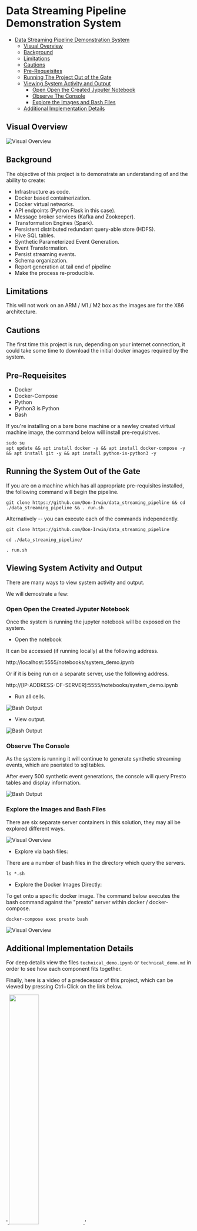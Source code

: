 
# Data Streaming Pipeline Demonstration System

<!-- TOC tocDepth:2..3 chapterDepth:2..6 -->
- [Data Streaming Pipeline Demonstration System](#data-streaming-pipeline-demonstration-system)
  - [Visual Overview](#visual-overview)
  - [Background](#background)
  - [Limitations](#limitations)
  - [Cautions](#cautions)
  - [Pre-Requeisites](#pre-requeisites)
  - [Running The Project Out of the Gate](#running-the-project-out-of-the-gate)
  - [Viewing System Activity and Output](#viewing-system-activity-and-output)
    - [Open Open the Created Jyputer Notebook](#open-open-the-created-jyputer-notebook)
    - [Observe The Console](#observe-the-console)
    - [Explore the Images and Bash Files](#explore-the-images-and-bash-files)
  - [Additional Implementation Details](#additional-implementation-details)

<!-- /TOC -->


## Visual Overview

![Visual Overview](artifacts/images/streaming_visualization.jpg)

## Background

The objective of this project is to demonstrate an understanding of and the ability to create:

* Infrastructure as code.
* Docker based containerization.
* Docker virtual networks.
* API endpoints (Python Flask in this case).
* Message broker services (Kafka and Zookeeper).
* Transformation Engines (Spark).
* Persistent distributed redundant query-able store (HDFS).
* Hive SQL tables.
* Synthetic Parameterized Event Generation.
* Event Transformation.
* Persist streaming events.
* Schema organization.
* Report generation at tail end of pipeline
* Make the process re-producible.


## Limitations

This will not work on an ARM / M1 / M2 box as the images are for the X86 architecture.

## Cautions

The first time this project is run, depending on your internet connection, it could take some time to download the initial docker images required by the system.

## Pre-Requeisites

* Docker
* Docker-Compose
* Python
* Python3 is Python
* Bash

If you're installing on a bare bone machine or a newley created virtual machine image, the command below will install pre-requisitves.

```
sudo su
apt update && apt install docker -y && apt install docker-compose -y && apt install git -y && apt install python-is-python3 -y
```

## Running the System Out of the Gate

If you are on a machine which has all appropriate pre-requisites installed, the following command will begin the pipeline.

```
git clone https://github.com/Don-Irwin/data_streaming_pipeline && cd ./data_streaming_pipeline && . run.sh
```

Alternatively -- you can execute each of the commands independently.

```
git clone https://github.com/Don-Irwin/data_streaming_pipeline 

```

```
cd ./data_streaming_pipeline/
```

```
. run.sh
```

## Viewing System Activity and Output

There are many ways to view system activity and output.  

We will demostrate a few:

### Open Open the Created Jyputer Notebook

Once the system is running the jupyter notebook will be exposed on the system.

* Open the notebook

It can be accessed (if running locally) at the following address.

http://localhost:5555/notebooks/system_demo.ipynb

Or if it is being run on a separate server, use the following address.

http://[IP-ADDRESS-OF-SERVER]:5555/notebooks/system_demo.ipynb

* Run all cells.

![Bash Output](artifacts/images/run_all.png)

* View output.

![Bash Output](artifacts/images/view_output.png)

### Observe The Console

As the system is running it will continue to generate synthetic streaming events, which are pseristed to sql tables.

After every 500 synthetic event generations, the console will query Presto tables and display information.

![Bash Output](artifacts/images/example_of_bash_output.png)

### Explore the Images and Bash Files



There are six separate server containers in this solution, they may all be explored different ways.

![Visual Overview](artifacts/images/docker_network.png)

* Explore via bash files:

There are a number of bash files in the directory which query the servers.

```
ls *.sh
```

* Explore the Docker Images Directly:

To get onto a specific docker image.  The command below executes the bash command against the "presto" server within docker / docker-compose.

```
docker-compose exec presto bash
```

![Visual Overview](artifacts/images/bash_to_server.png)

## Additional Implementation Details

For deep details view the files `technical_demo.ipynb` or `technical_demo.md` in order to see how each component fits together.

Finally, here is a video of a predecessor of this project, which can be viewed by pressing Ctrl+Click on the link below.

'<a href="https://www.youtube.com/watch?v=TpS3rIrctBo" target="https://youtu.be/Mgce9pA9ASc"> <img src="https://tuneman7.github.io/video.png" border=0, width="40%">    </a>'

